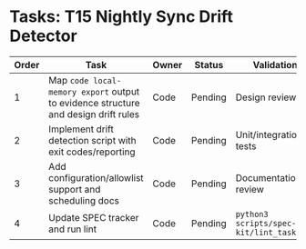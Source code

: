 # Tasks: T15 Nightly Sync Drift Detector

| Order | Task | Owner | Status | Validation |
| --- | --- | --- | --- | --- |
| 1 | Map `code local-memory export` output to evidence structure and design drift rules | Code | Pending | Design review |
| 2 | Implement drift detection script with exit codes/reporting | Code | Pending | Unit/integration tests |
| 3 | Add configuration/allowlist support and scheduling docs | Code | Pending | Documentation review |
| 4 | Update SPEC tracker and run lint | Code | Pending | `python3 scripts/spec-kit/lint_tasks.py` |
